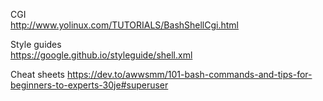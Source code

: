 CGI  
http://www.yolinux.com/TUTORIALS/BashShellCgi.html

Style guides  
https://google.github.io/styleguide/shell.xml

Cheat sheets
https://dev.to/awwsmm/101-bash-commands-and-tips-for-beginners-to-experts-30je#superuser
